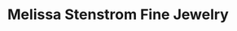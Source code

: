 ---
title: "Melissa Stenstrom Fine Jewelry"
url: /ames/melissa-stenstrom-fine-jewelry/
shop: jewelry
---